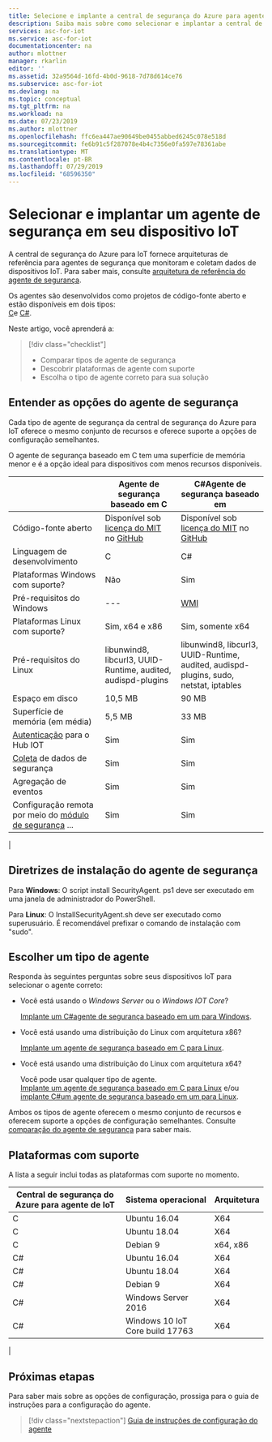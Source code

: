 ```yaml
---
title: Selecione e implante a central de segurança do Azure para agente de IoT | Microsoft Docs
description: Saiba mais sobre como selecionar e implantar a central de segurança do Azure para agentes de segurança de IoT em dispositivos IoT.
services: asc-for-iot
ms.service: asc-for-iot
documentationcenter: na
author: mlottner
manager: rkarlin
editor: ''
ms.assetid: 32a9564d-16fd-4b0d-9618-7d78d614ce76
ms.subservice: asc-for-iot
ms.devlang: na
ms.topic: conceptual
ms.tgt_pltfrm: na
ms.workload: na
ms.date: 07/23/2019
ms.author: mlottner
ms.openlocfilehash: ffc6ea447ae90649be0455abbed6245c078e518d
ms.sourcegitcommit: fe6b91c5f287078e4b4c7356e0fa597e78361abe
ms.translationtype: MT
ms.contentlocale: pt-BR
ms.lasthandoff: 07/29/2019
ms.locfileid: "68596350"
---
```

# <a name="select-and-deploy-a-security-agent-on-your-iot-device"></a>Selecionar e implantar um agente de segurança em seu dispositivo IoT

A central de segurança do Azure para IoT fornece arquiteturas de referência para agentes de segurança que monitoram e coletam dados de dispositivos IoT.
Para saber mais, consulte [arquitetura de referência do agente de segurança](security-agent-architecture.md).

Os agentes são desenvolvidos como projetos de código-fonte aberto e estão disponíveis em dois tipos: <br> [C](https://aka.ms/iot-security-github-c)e [C#](https://aka.ms/iot-security-github-cs).

Neste artigo, você aprenderá a: 
> [!div class="checklist"]
> * Comparar tipos de agente de segurança
> * Descobrir plataformas de agente com suporte
> * Escolha o tipo de agente correto para sua solução

## <a name="understand-security-agent-options"></a>Entender as opções do agente de segurança

Cada tipo de agente de segurança da central de segurança do Azure para IoT oferece o mesmo conjunto de recursos e oferece suporte a opções de configuração semelhantes. 

O agente de segurança baseado em C tem uma superfície de memória menor e é a opção ideal para dispositivos com menos recursos disponíveis. 

|     | Agente de segurança baseado em C | C#Agente de segurança baseado em |
| --- | ----------- | --------- |
| Código-fonte aberto | Disponível sob [licença do MIT](https://en.wikipedia.org/wiki/MIT_License) no [GitHub](https://aka.ms/iot-security-github-cs) | Disponível sob [licença do MIT](https://en.wikipedia.org/wiki/MIT_License) no [GitHub](https://aka.ms/iot-security-github-c) |
| Linguagem de desenvolvimento    | C | C# |
| Plataformas Windows com suporte? | Não | Sim |
| Pré-requisitos do Windows | --- | [WMI](https://docs.microsoft.com/windows/desktop/wmisdk/) |
| Plataformas Linux com suporte? | Sim, x64 e x86 | Sim, somente x64 |
| Pré-requisitos do Linux | libunwind8, libcurl3, UUID-Runtime, audited, audispd-plugins | libunwind8, libcurl3, UUID-Runtime, audited, audispd-plugins, sudo, netstat, iptables |
| Espaço em disco | 10,5 MB | 90 MB |
| Superfície de memória (em média) | 5,5 MB | 33 MB |
| [Autenticação](concept-security-agent-authentication-methods.md) para o Hub IOT | Sim | Sim |
| [Coleta](how-to-agent-configuration.md#supported-security-events) de dados de segurança | Sim | Sim |
| Agregação de eventos | Sim | Sim |
| Configuração remota por meio do [módulo de segurança](concept-security-module.md) ... | Sim | Sim |
|

## <a name="security-agent-installation-guidelines"></a>Diretrizes de instalação do agente de segurança

Para **Windows**: O script install SecurityAgent. ps1 deve ser executado em uma janela de administrador do PowerShell. 

Para **Linux**: O InstallSecurityAgent.sh deve ser executado como superusuário. É recomendável prefixar o comando de instalação com "sudo".


## <a name="choose-an-agent-flavor"></a>Escolher um tipo de agente 

Responda às seguintes perguntas sobre seus dispositivos IoT para selecionar o agente correto:

- Você está usando o _Windows Server_ ou o _Windows IOT Core_? 

    [Implante um C#agente de segurança baseado em um para Windows](how-to-deploy-windows-cs.md).

- Você está usando uma distribuição do Linux com arquitetura x86? 

    [Implante um agente de segurança baseado em C para Linux](how-to-deploy-linux-c.md).

- Você está usando uma distribuição do Linux com arquitetura x64?

    Você pode usar qualquer tipo de agente. <br>
    [Implante um agente de segurança baseado em C para Linux](how-to-deploy-linux-c.md) e/ou [implante C#um agente de segurança baseado em um para Linux](how-to-deploy-linux-cs.md).

Ambos os tipos de agente oferecem o mesmo conjunto de recursos e oferecem suporte a opções de configuração semelhantes.
Consulte [comparação do agente de segurança](how-to-deploy-agent.md#understand-security-agent-options) para saber mais.

## <a name="supported-platforms"></a>Plataformas com suporte

A lista a seguir inclui todas as plataformas com suporte no momento.

|Central de segurança do Azure para agente de IoT |Sistema operacional |Arquitetura |
|--------------|------------|--------------|
|C|Ubuntu 16.04 |   X64|
|C|Ubuntu 18.04 |   X64|
|C|Debian 9 |   x64, x86|
|C#|Ubuntu 16.04    |X64|
|C#|Ubuntu 18.04    |X64|
|C#|Debian 9    |X64|
|C#|Windows Server 2016|    X64|
|C#|Windows 10 IoT Core build 17763 |X64|
|

## <a name="next-steps"></a>Próximas etapas

Para saber mais sobre as opções de configuração, prossiga para o guia de instruções para a configuração do agente. 
> [!div class="nextstepaction"]
> [Guia de instruções de configuração do agente](./how-to-agent-configuration.md)
